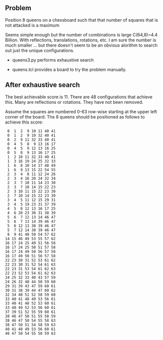 ## Problem

Position 8 queens on a chessboard such that that number of
squares that is not attacked is a maximum

Seems simple enough but the number of combinations is large
C(64,8)~4.4 Billion.  With reflections, translations, rotations,
etc. I am sure the number is much smaller ... but there doesn't
seem to be an obvious alorithm to search out just the unique
configurations.

* queens3.py performs exhaustive search

* queens.tcl provides a board to try the problem manually.


## After exhaustive search

The best achievable score is 11.
There are 48 configurations that achieve this.
Many are reflections or rotations.
They have not been removed.

Assume the squares are numbered 0-63 row-wise starting at the
upper left corner of the board.  The 8 queens should be positioned
as follows to achieve this score:

     0  1  2  9 10 11 40 41 
     0  1  2  9 10 32 40 41 
     0  2  9 11 32 33 40 41 
     0  4  5  8  9 13 16 17 
     0  4  5  9 12 13 16 25 
     0  5  8  9 13 16 17 25 
     1  2 10 11 32 33 40 41 
     1  3 16 19 24 25 32 33 
     1  6  8 10 14 17 48 49 
     1  6  9 13 15 22 54 55 
     2  3  4  8 11 12 24 26 
     2  3  4 16 20 24 32 34 
     2  3  7 10 11 14 23 30 
     2  3  7 10 14 15 22 23 
     2  3 10 11 15 22 23 30 
     2  7 10 14 15 22 23 30 
     3  4  5 11 12 15 29 31 
     3  4  5 19 23 31 37 39 
     4  5  8 12 13 16 17 25 
     4  6 20 23 30 31 38 39 
     5  6  7 12 13 14 46 47 
     5  6  7 13 14 39 46 47 
     5  6 12 13 38 39 46 47 
     5  7 12 14 38 39 46 47 
     8  9 41 48 50 54 57 62 
    14 15 46 49 53 55 57 62 
    16 17 24 25 49 51 56 58 
    16 17 24 25 50 51 57 58 
    16 17 24 49 50 56 57 58 
    16 17 49 50 51 56 57 58 
    22 23 30 31 52 53 61 62 
    22 23 30 31 52 54 61 63 
    22 23 31 53 54 61 62 63 
    22 23 52 53 54 61 62 63 
    24 25 32 33 40 43 57 59 
    24 26 32 40 44 58 59 60 
    29 31 39 43 47 59 60 61 
    30 31 38 39 44 47 60 62 
    32 34 48 51 52 58 59 60 
    33 40 41 48 49 53 56 61 
    33 40 41 48 52 53 60 61 
    33 40 49 52 53 56 60 61 
    37 39 51 52 55 59 60 61 
    38 46 47 50 51 55 58 59 
    38 46 47 50 54 55 58 63 
    38 47 50 51 54 58 59 63 
    40 41 48 49 53 56 60 61 
    46 47 50 54 55 58 59 63 

